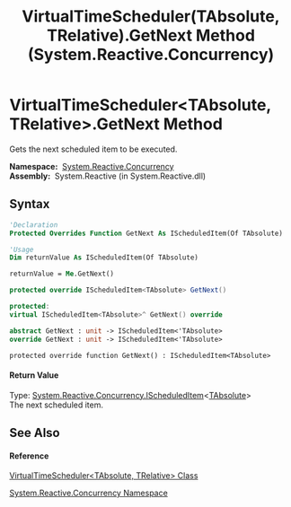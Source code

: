 ﻿---
title: VirtualTimeScheduler(TAbsolute, TRelative).GetNext Method  (System.Reactive.Concurrency)
TOCTitle: GetNext Method
ms:assetid: M:System.Reactive.Concurrency.VirtualTimeScheduler`2.GetNext
ms:mtpsurl: https://msdn.microsoft.com/en-us/library/Hh229562(v=VS.103)
ms:contentKeyID: 36068977
ms.date: 06/28/2011
mtps_version: v=VS.103
f1_keywords:
- System.Reactive.Concurrency.VirtualTimeScheduler`2.GetNext
dev_langs:
- CSharp
- JScript
- VB
- FSharp
- c++
---

# VirtualTimeScheduler\<TAbsolute, TRelative\>.GetNext Method

Gets the next scheduled item to be executed.

**Namespace:**  [System.Reactive.Concurrency](hh229042\(v=vs.103\).md)  
**Assembly:**  System.Reactive (in System.Reactive.dll)

## Syntax

``` vb
'Declaration
Protected Overrides Function GetNext As IScheduledItem(Of TAbsolute)
```

``` vb
'Usage
Dim returnValue As IScheduledItem(Of TAbsolute)

returnValue = Me.GetNext()
```

``` csharp
protected override IScheduledItem<TAbsolute> GetNext()
```

``` c++
protected:
virtual IScheduledItem<TAbsolute>^ GetNext() override
```

``` fsharp
abstract GetNext : unit -> IScheduledItem<'TAbsolute> 
override GetNext : unit -> IScheduledItem<'TAbsolute> 
```

``` jscript
protected override function GetNext() : IScheduledItem<TAbsolute>
```

#### Return Value

Type: [System.Reactive.Concurrency.IScheduledItem](hh229771\(v=vs.103\).md)\<[TAbsolute](hh229068\(v=vs.103\).md)\>  
The next scheduled item.  

## See Also

#### Reference

[VirtualTimeScheduler\<TAbsolute, TRelative\> Class](hh229068\(v=vs.103\).md)

[System.Reactive.Concurrency Namespace](hh229042\(v=vs.103\).md)

